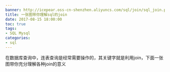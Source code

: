 ```yaml
---
banner: http://icepear.oss-cn-shenzhen.aliyuncs.com/sql/join/sql_join.png
title: 一张图带你理解sql的join
date: 2017-08-15 18:00:00
toc: true
tags: 
- SQL Mysql
categories:
- sql
---
```

在数据库查询中，连表查询是经常需要操作的，其关键字就是利用join，下面一张图带你充分理解各种join的意义
<!--more-->
